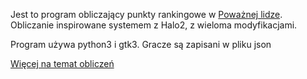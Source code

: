 Jest to program obliczający punkty rankingowe w [Poważnej lidze](https://rbtv.pl/categories/liga/). Obliczanie inspirowane systemem z Halo2, z wieloma modyfikacjami.

Program używa python3 i gtk3. Gracze są zapisani w pliku json

[Więcej na temat obliczeń](https://rbtv.pl/pp/)
